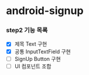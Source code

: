 # android-signup

### step2 기능 목록

- [x]  제목 Text 구현
- [x]  공통 InputTextField 구현
- [ ]  SignUp Button 구현
- [ ]  UI 컴포넌트 조합